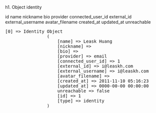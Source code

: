 h1. Object identity



id
name
nickname
bio
provider
connected_user_id
external_id
external_username
avatar_filename
created_at
updated_at
unreachable
<pre>
[0] => Identity Object
                (
                    [name] => Leask Huang
                    [nickname] =>
                    [bio] =>
                    [provider] => email
                    [connected_user_id] => 1
                    [external_id] => i@leaskh.com
                    [external_username] => i@leaskh.com
                    [avatar_filename] =>
                    [created_at] => 2011-11-10 05:16:23
                    [updated_at] => 0000-00-00 00:00:00
                    unreachable => false
                    [id] => 1
                    [type] => identity
                )
</pre>
